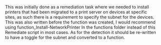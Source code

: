 This was initially done as a remediation task where we needed to install printers that had been migrated to a print server on devices at specific sites, as such there is a requirement to specify the subnet for the devices. This was also written before the function was created, I would recommend using function_Install-NetworkPrinter In the functions folder instead of this Remediate script in most cases. As for the detection it should be re-written to have a toggle for the subnet and converted to a function. 